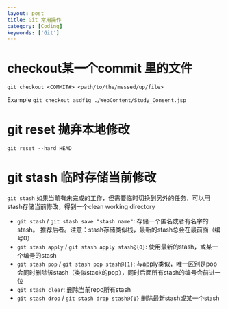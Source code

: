 ```yaml
---
layout: post
title: Git 常用操作
category: [Coding]
keywords: ['Git']
---
```

# checkout某一个commit 里的文件
```
git checkout <COMMIT#> <path/to/the/messed/up/file>
```
Example `git checkout asdf1g ./WebContent/Study_Consent.jsp`

# git reset 抛弃本地修改
```
git reset --hard HEAD
```

# git stash 临时存储当前修改
`git stash` 如果当前有未完成的工作，但需要临时切换到另外的任务，可以用stash存储当前修改，得到一个clean working directory

  * `git stash` / `git stash save "stash name"`: 存储一个匿名或者有名字的stash。 推荐后者。注意：stash存储类似栈，最新的stash总会在最前面（编号0）
  * `git stash apply` / `git stash apply stash@{0}`: 使用最新的stash，或某一个编号的stash
  * `git stash pop` / `git stash pop stash@{1}`: 与apply类似，唯一区别是pop会同时删除该stash（类似stack的pop），同时后面所有stash的编号会前进一位
  * `git stash clear`: 删除当前repo所有stash
  * `git stash drop` / `git stash drop stash@{1}` 删除最新stash或某一个stash
